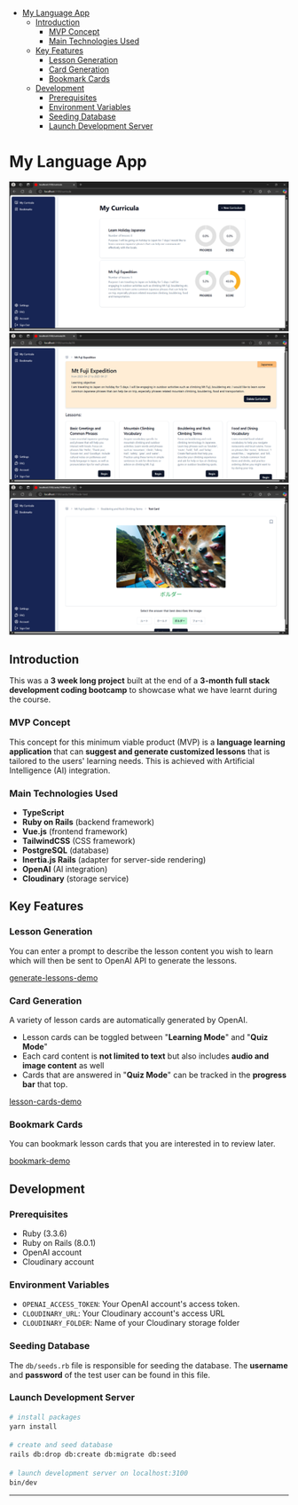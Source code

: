 - [My Language App](#my-language-app)
  - [Introduction](#introduction)
    - [MVP Concept](#mvp-concept)
    - [Main Technologies Used](#main-technologies-used)
  - [Key Features](#key-features)
    - [Lesson Generation](#lesson-generation)
    - [Card Generation](#card-generation)
    - [Bookmark Cards](#bookmark-cards)
  - [Development](#development)
    - [Prerequisites](#prerequisites)
    - [Environment Variables](#environment-variables)
    - [Seeding Database](#seeding-database)
    - [Launch Development Server](#launch-development-server)

# My Language App
![home-page](docs/media/home-page.PNG)
![lesson-page](docs/media/lesson-page.PNG)
![card-page](docs/media/card-page.PNG)

## Introduction
This was a **3 week long project** built at the end of a **3-month full stack development coding bootcamp** to showcase what we have learnt during the course. 

### MVP Concept
This concept for this minimum viable product (MVP) is a **language learning application** that can **suggest and generate customized lessons** that is tailored to the users' learning needs. This is achieved with Artificial Intelligence (AI) integration.

### Main Technologies Used
- **TypeScript**
- **Ruby on Rails** (backend framework)
- **Vue.js** (frontend framework)
- **TailwindCSS** (CSS framework)
- **PostgreSQL** (database)
- **Inertia.js Rails** (adapter for server-side rendering)
- **OpenAI** (AI integration)
- **Cloudinary** (storage service)

## Key Features
### Lesson Generation
You can enter a prompt to describe the lesson content you wish to learn which will then be sent to OpenAI API to generate the lessons.

[generate-lessons-demo](https://raw.githubusercontent.com/rx-chris/rx-chris/my-language-app/blob/main/docs/media/generate-lessons-demo.mp4)

### Card Generation
A variety of lesson cards are automatically generated by OpenAI. 
- Lesson cards can be toggled between "**Learning Mode**" and "**Quiz Mode**"
- Each card content is **not limited to text** but also includes **audio and image content** as well
- Cards that are answered in "**Quiz Mode**" can be tracked in the **progress bar** that top.

[lesson-cards-demo](https://raw.githubusercontent.com/rx-chris/rx-chris/my-language-app/blob/main/docs/media/lesson-cards-demo.mp4)

### Bookmark Cards
You can bookmark lesson cards that you are interested in to review later.

[bookmark-demo](https://raw.githubusercontent.com/rx-chris/rx-chris/my-language-app/blob/main/docs/media/bookmark-demo.mp4)


## Development

### Prerequisites 
- Ruby (3.3.6)
- Ruby on Rails (8.0.1)
- OpenAI account
- Cloudinary account

### Environment Variables
- `OPENAI_ACCESS_TOKEN`: Your OpenAI account's access token.
- `CLOUDINARY_URL`: Your Cloudinary account's access URL
- `CLOUDINARY_FOLDER`: Name of your Cloudinary storage folder

### Seeding Database
The `db/seeds.rb` file is responsible for seeding the database. The **username** and **password** of the test user can be found in this file.
### Launch Development Server

```bash
# install packages
yarn install

# create and seed database
rails db:drop db:create db:migrate db:seed

# launch development server on localhost:3100
bin/dev
```

***
